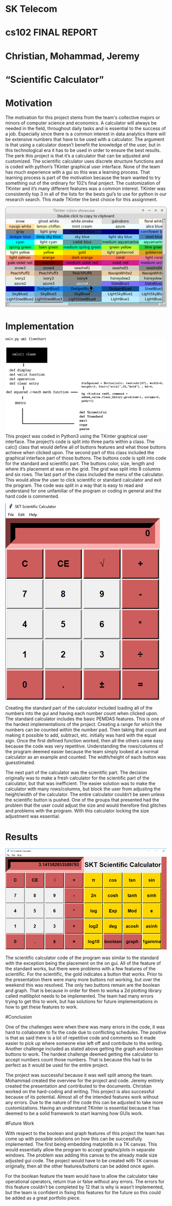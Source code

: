 
# SK Telecom
# cs102 FINAL REPORT
# Christian, Mohammad, Jeremy 
#  “Scientific Calculator”

# Motivation
The motivation for this project stems from the team's collective majors or minors of computer science and economics. A calculator will always be needed in the field, throughout daily tasks and is essential to the success of a job. Especially since there is a common interest in data analytics there will be extensive numbers that have to be used with a calculator. The argument is that using a calculator doesn’t benefit the knowledge of the user, but in this technological era it has to be used in order to ensure the best results. The perk this project is that it’s a calculator that can be adjusted and customized. The scientific calculator uses discrete structure functions and is coded with python’s TKinter graphical user interface. None of the team has much experience with a gui so this was a learning process. That learning process is part of the motivation because the team wanted to try something out of the ordinary for 102’s final project. The customization of TKinter and it’s many different features was a common interest. TKinter was consistently top 3 in all of the lists for the bests gui’s to use for python in our research search. This made TKinter the best choice for this assignment.

![](https://raw.githubusercontent.com/Allegheny-Computer-Science-102-F2018/cs102f2018-lab05-starter-sk-telecom-t1/master/images/colorchart.png)

# Implementation
![](https://raw.githubusercontent.com/Allegheny-Computer-Science-102-F2018/cs102f2018-lab05-starter-sk-telecom-t1/master/images/flowchart.png)
This project was coded in Python3 using the TKinter graphical user interface. The project’s code is split into three parts within a class. The calc() class that would define all of buttons features and what those buttons achieve when clicked upon. The second part of this class included the graphical interface part of those buttons. The buttons code is split into code for the standard and scientific part. The buttons color, size, length and where it’s placement at was on the grid. The grid was split into 8 columns and six rows. The last part of the class included the menu of the calculator. This would allow the user to click scientific or standard calculator and exit the program. The code was split in a way that is easy to read and understand for one unfamiliar of the program or coding in general and the hard code is commented.

![](https://raw.githubusercontent.com/Allegheny-Computer-Science-102-F2018/cs102f2018-lab05-starter-sk-telecom-t1/master/images/standard.png)

Creating the standard part of the calculator included loading all of the numbers into the gui and having each number count when clicked upon. The standard calculator includes the basic PEMDAS features. This is one of the hardest implementations of the project. Creating a range for which the numbers can be counted within the number pad. Then taking that count and making it possible to add, subtract, etc. initially was hard with the equal sign. Once the first defined function worked, then all the others came easy because the code was very repetitive. Understanding the rows/columns of the program deemed easier because the team simply looked at a normal calculator as an example and counted. The width/height of each button was guesstimated.



The next part of the calculator was the scientific part. The decision originally was to make a fresh calculator for the scientific part of the calculator, but that was inefficient. The easier solution was to make the calculator with many rows/columns, but block the user from adjusting the height/width of the calculator. The entire calculator couldn’t be seen unless the scientific button is pushed. One of the groups that presented had the problem that the user could adjust the size and would therefore find glitches and problems with the program. With this calculator locking the size adjustment was essential. 

# Results

![](https://raw.githubusercontent.com/Allegheny-Computer-Science-102-F2018/cs102f2018-lab05-starter-sk-telecom-t1/master/images/fullcalculator.png)

The scientific calculator code of the program was similar to the standard with the exception being the placement on the on gui. All of the feature of the standard works, but there were problems with a few features of the scientific. For the scientific, the gold indicates a button that works. Prior to the presentation there were many more buttons not working, but over the weekend this was resolved. The only two buttons remain are the boolean and graph. That is because in order for them to worka a 2d plotting library called matlibplot needs to be implemented. The team had many errors trying to get this to work, but has solutions for future implementations in how to get these features to work.

#Conclusion

One of the challenges were when there was many errors in the code, it was hard to collaborate to fix the code due to conflicting schedules. The positive is that as said there is a lot of repetitive code and comments so it made easier to pick up where someone else left off and contribute to the writing. Another challenge included as stated above getting the graph and boolean buttons to work. The hardest challenge deemed getting the calculator to accept numbers count those numbers. That is because this had to be perfect as it would be used for the entire project. 

The project was successful because it was well split among the team. Mohammad created the overview for the project and code. Jeremy entirely created the presentation and contributed to the documents. Christian worked on the hard-coding and writing. This project is also successful because of its potential. Almost all of the intended features work without any errors. Due to the nature of the code this can be adjusted to take more customizations. Having an understand TKinter is essential because it has deemed to be a solid framework to start learning how GUIs work. 

#Future Work

With respect to the boolean and graph features of this project the team has come up with possible solutions on how this can  be successfully implemented. The first being embedding matplotlib in a TK canvas. This would essentially allow the program to accept graphs/plots in separate windows. The problem was adding this canvas to the already made size adjusted gui code. The project would have to be created with TK canvas originally, then all the other features/buttons can be added once again.

For the boolean feature the team would have to allow the calculator take operational operators, return true or false without any errors. The errors for this feature couldn’t be completed by 12 that is why is wasn’t implemented, but the team is confident in fixing this features for the future so this could be added as a great portfolio piece. 







